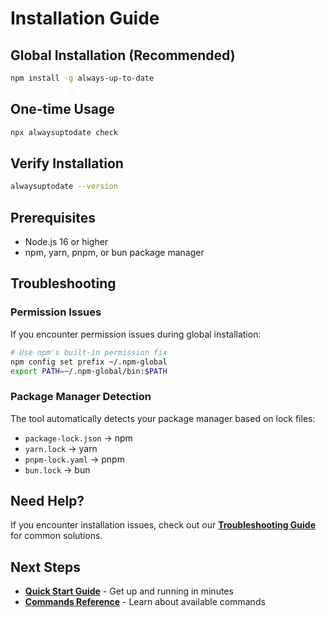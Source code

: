 # Installation Guide

## Global Installation (Recommended)

```bash
npm install -g always-up-to-date
```

## One-time Usage

```bash
npx alwaysuptodate check
```

## Verify Installation

```bash
alwaysuptodate --version
```

## Prerequisites

- Node.js 16 or higher
- npm, yarn, pnpm, or bun package manager

## Troubleshooting

### Permission Issues

If you encounter permission issues during global installation:

```bash
# Use npm's built-in permission fix
npm config set prefix ~/.npm-global
export PATH=~/.npm-global/bin:$PATH
```

### Package Manager Detection

The tool automatically detects your package manager based on lock files:

- `package-lock.json` → npm
- `yarn.lock` → yarn
- `pnpm-lock.yaml` → pnpm
- `bun.lock` → bun

## Need Help?

If you encounter installation issues, check out our **[Troubleshooting Guide](./troubleshooting.md)** for common solutions.

## Next Steps

- **[Quick Start Guide](./quick-start.md)** - Get up and running in minutes
- **[Commands Reference](./commands.md)** - Learn about available commands
